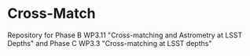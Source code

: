 # Cross-Match
Repository for Phase B WP3.11 "Cross-matching and Astrometry at LSST Depths"
and Phase C WP3.3 "Cross-matching at LSST depths"
